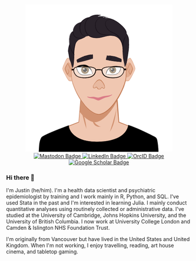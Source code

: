 <div id="avatar" align="center">
    <img src="https://github.com/yangjustinc/yangjustinc/blob/main/avatar.png" alt="Avatar"/>
</div>

<div id="badges" align="center">
  <a rel="me" href="https://fediscience.org/@JustinCYang">
    <img src="https://img.shields.io/badge/Mastodon-5E54ED?style=for-the-badge&logo=mastodon&logoColor=white" alt="Mastodon Badge"/>
  </a>
    <a href="https://www.linkedin.com/in/yangjustinc">
    <img src="https://img.shields.io/badge/LinkedIn-0077B5?style=for-the-badge&logo=linkedin&logoColor=white" alt="LinkedIn Badge"/>
  </a>
  <a href="https://orcid.org/0000-0003-2881-4906">
    <img src="https://img.shields.io/badge/Orcid-A6CE39?style=for-the-badge&logo=orcid&logoColor=white" alt="OrcID Badge"/>
  </a>  
    <a href="https://scholar.google.com/citations?user=o-MsbBYAAAAJ">
    <img src="https://img.shields.io/badge/scholar-3F47CC?style=for-the-badge&logo=google-scholar&logoColor=white" alt="Google Scholar Badge"/>
  </a>  
</div>

### Hi there 👋

I'm Justin (he/him). I'm a health data scientist and psychiatric epidemiologist by training and I work mainly in R, Python, and SQL. I've used Stata in the past and I'm interested in learning Julia. I mainly conduct quantitative analyses using routinely collected or administrative data. I've studied at the University of Cambridge, Johns Hopkins University, and the University of British Columbia. I now work at University College London and Camden & Islington NHS Foundation Trust. 

I'm originally from Vancouver but have lived in the United States and United Kingdom. When I'm not working, I enjoy travelling, reading, art house cinema, and tabletop gaming. 
